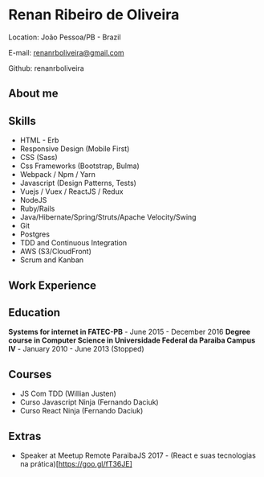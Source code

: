 # Renan Ribeiro de Oliveira

Location: João Pessoa/PB - Brazil

E-mail: renanrboliveira@gmail.com

Github: renanrboliveira

## About me

## Skills

* HTML - Erb
* Responsive Design (Mobile First)
* CSS (Sass)
* Css Frameworks (Bootstrap, Bulma)
* Webpack / Npm / Yarn 
* Javascript (Design Patterns, Tests)
* Vuejs / Vuex / ReactJS / Redux
* NodeJS
* Ruby/Rails
* Java/Hibernate/Spring/Struts/Apache Velocity/Swing
* Git
* Postgres
* TDD and Continuous Integration
* AWS (S3/CloudFront)
* Scrum and Kanban

## Work Experience

## Education

**Systems for internet in FATEC-PB** - June 2015 - December 2016
**Degree course in Computer Science in Universidade Federal da Paraiba Campus IV** - January 2010 - June 2013 (Stopped)

## Courses

* JS Com TDD (Willian Justen)
* Curso Javascript Ninja (Fernando Daciuk)
* Curso React Ninja (Fernando Daciuk)

## Extras

* Speaker at Meetup Remote ParaibaJS 2017 - (React e suas tecnologias na prática)[https://goo.gl/fT36JE]
